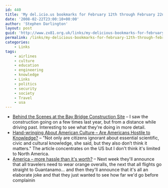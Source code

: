 ```yaml
---
id: 440
title: 'My del.icio.us bookmarks for February 12th through February 22nd'
date: '2008-02-22T23:00:10+00:00'
author: 'Stephen Darlington'
layout: post
guid: 'http://www.zx81.org.uk/links/my-delicious-bookmarks-for-february-12th-through-february-22nd.html'
permalink: /links/my-delicious-bookmarks-for-february-12th-through-february-22nd.html
categories:
    - Links
tags:
    - airlines
    - culture
    - education
    - engineering
    - knowledge
    - Links
    - politics
    - security
    - society
    - Travel
    - usa
---
```


- [Behind the Scenes at the Bay Bridge Construction Site](http://blog.wired.com/cars/2008/02/bridging-toward.html) – I saw the construction going on a few times last year, but from a distance while driving past. Interesting to see what they're doing in more detail.
- [Hand-wringing About American Culture – Are Americans Hostile to Knowledge?](http://www.nytimes.com/2008/02/14/books/14dumb.html?em&ex=1203397200&en=38525b1af4915364&ei=5087%0A) – "Not only are citizens ignorant about essential scientific, civic and cultural knowledge, she said, but they also don’t think it matters." The article concentrates on the US but I don't think it's limited to North America.
- [America – more hassle than it's worth?](http://blogs.guardian.co.uk/travelog/2008/02/america_more_hassle_than_its_w.html) – Next week they'll announce that all travelers need to wear orange overalls, the next that all flights go straight to Guantanamo… and then they'll announce that it's all an elaborate joke and that they just wanted to see how far we'd go before complainin